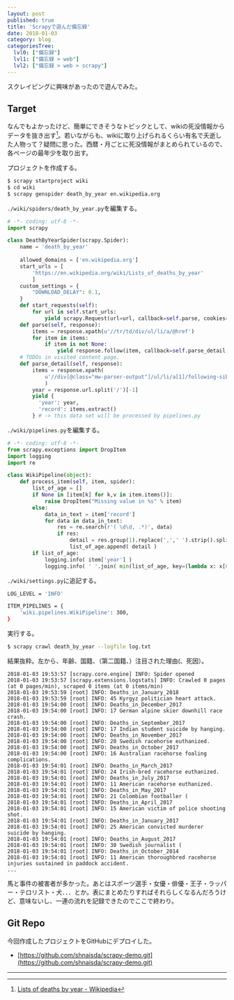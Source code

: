 ```yaml
---
layout: post
published: true
title: 'Scrapyで遊んだ備忘録'
date: 2018-01-03
category: blog
categoriesTree:
  lvl0: ["備忘録"]
  lvl1: ["備忘録 > web"]
  lvl2: ["備忘録 > web > scrapy"]
---
```


スクレイピングに興味があったので遊んでみた。  

## Target
なんでもよかったけど、簡単にできそうなトピックとして、wikiの死没情報からデータを抜き出す[^fn1]。若いながらも、wikiに取り上げられるくらい有名で夭逝した人物って？疑問に思った。西暦・月ごとに死没情報がまとめられているので、各ページの最年少を取り出す。

プロジェクトを作成する。
~~~ sh
$ scrapy startproject wiki
$ cd wiki
$ scrapy genspider death_by_year en.wikipedia.org
~~~

`./wiki/spiders/death_by_year.py`を編集する。

~~~ python
# -*- coding: utf-8 -*-
import scrapy

class DeathByYearSpider(scrapy.Spider):
    name = 'death_by_year'
    
    allowed_domains = ['en.wikipedia.org']
    start_urls = [
        'https://en.wikipedia.org/wiki/Lists_of_deaths_by_year'
        ]
    custom_settings = {
        "DOWNLOAD_DELAY": 0.1,
    }
    def start_requests(self):
        for url in self.start_urls:
            yield scrapy.Request(url=url, callback=self.parse, cookies={})
    def parse(self, response):
        items = response.xpath(u'//tr/td/div/ul/li/a/@href')
        for item in items:
            if item is not None:
                yield response.follow(item, callback=self.parse_detail, cookies={})
    # TODOs in visited content page.
    def parse_detail(self, response):
        items = response.xpath(
            u'//div[@class="mw-parser-output"]/ul/li/a[1]/following-sibling::text()[1][normalize-space(.)]'
            )
        year = response.url.split('/')[-1]
        yield {
          'year': year,
          'record': items.extract()
        } # -> this data set will be processed by pipelines.py
~~~

`./wiki/pipelines.py`を編集する。

~~~ python
# -*- coding: utf-8 -*-
from scrapy.exceptions import DropItem
import logging
import re

class WikiPipeline(object):
    def process_item(self, item, spider):
        list_of_age = []
        if None in [item[k] for k,v in item.items()]:
            raise DropItem("Missing value in %s" % item)
        else:
            data_in_text = item['record']
            for data in data_in_text:
                res = re.search(r'( \d\d, .*)', data)
                if res:
                    detail = res.group(1).replace(',',' ').strip().split()
                    list_of_age.append( detail )
        if list_of_age:
            logging.info( item['year'] )
            logging.info( ' '.join( min(list_of_age, key=(lambda x: x[0])) ) )
~~~

`./wiki/settings.py`に追記する。

~~~ sh
LOG_LEVEL = 'INFO'

ITEM_PIPELINES = {
    'wiki.pipelines.WikiPipeline': 300,
}
~~~

実行する。

~~~ sh
$ scrapy crawl death_by_year --logfile log.txt
~~~

結果抜粋。左から、年齢、国籍、（第二国籍、）注目された理由(、死因）。
~~~
2018-01-03 19:53:57 [scrapy.core.engine] INFO: Spider opened
2018-01-03 19:53:57 [scrapy.extensions.logstats] INFO: Crawled 0 pages (at 0 pages/min), scraped 0 items (at 0 items/min)
2018-01-03 19:53:59 [root] INFO: Deaths_in_January_2018
2018-01-03 19:53:59 [root] INFO: 45 Kyrgyz politician heart attack.
2018-01-03 19:54:00 [root] INFO: Deaths_in_December_2017
2018-01-03 19:54:00 [root] INFO: 17 German alpine skier downhill race crash.
2018-01-03 19:54:00 [root] INFO: Deaths_in_September_2017
2018-01-03 19:54:00 [root] INFO: 17 Indian student suicide by hanging.
2018-01-03 19:54:00 [root] INFO: Deaths_in_November_2017
2018-01-03 19:54:00 [root] INFO: 20 Swedish racehorse euthanized.
2018-01-03 19:54:00 [root] INFO: Deaths_in_October_2017
2018-01-03 19:54:00 [root] INFO: 16 Australian racehorse foaling complications.
2018-01-03 19:54:01 [root] INFO: Deaths_in_March_2017
2018-01-03 19:54:01 [root] INFO: 24 Irish-bred racehorse euthanized.
2018-01-03 19:54:01 [root] INFO: Deaths_in_July_2017
2018-01-03 19:54:01 [root] INFO: 11 American racehorse euthanized.
2018-01-03 19:54:01 [root] INFO: Deaths_in_May_2017
2018-01-03 19:54:01 [root] INFO: 21 Colombian footballer (
2018-01-03 19:54:01 [root] INFO: Deaths_in_April_2017
2018-01-03 19:54:01 [root] INFO: 15 American victim of police shooting shot.
2018-01-03 19:54:01 [root] INFO: Deaths_in_January_2017
2018-01-03 19:54:01 [root] INFO: 25 American convicted murderer suicide by hanging.
2018-01-03 19:54:01 [root] INFO: Deaths_in_August_2017
2018-01-03 19:54:01 [root] INFO: 30 Swedish journalist (
2018-01-03 19:54:01 [root] INFO: Deaths_in_October_2014
2018-01-03 19:54:01 [root] INFO: 11 American thoroughbred racehorse injuries sustained in paddock accident.
...
~~~

馬と事件の被害者が多かった。あとはスポーツ選手・女優・俳優・王子・ラッパー・テロリスト・犬．．．とか。表にまとめたりすればそれらしくなるんだろうけど、意味ないし、一連の流れを記録できたのでここで終わり。

## Git Repo
今回作成したプロジェクトをGitHubにデプロイした。
* [https://github.com/shnaisda/scrapy-demo.git](https://github.com/shnaisda/scrapy-demo.git)

---
[^fn1]:[Lists of deaths by year - Wikipedia](https://en.wikipedia.org/wiki/Lists_of_deaths_by_year)
